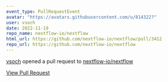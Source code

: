 ```yaml
---
event_type: PullRequestEvent
avatar: "https://avatars.githubusercontent.com/u/814322?"
user: vsoch
date: 2022-11-19
repo_name: nextflow-io/nextflow
html_url: https://github.com/nextflow-io/nextflow/pull/3412
repo_url: https://github.com/nextflow-io/nextflow
---
```


<a href='https://github.com/vsoch' target='_blank'>vsoch</a> opened a pull request to <a href='https://github.com/nextflow-io/nextflow' target='_blank'>nextflow-io/nextflow</a>

<a href='https://github.com/nextflow-io/nextflow/pull/3412' target='_blank'>View Pull Request</a>